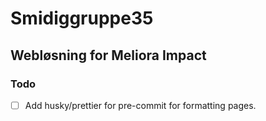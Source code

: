 # Smidiggruppe35

## Webløsning for Meliora Impact

### Todo

- [ ] Add husky/prettier for pre-commit for formatting pages.
